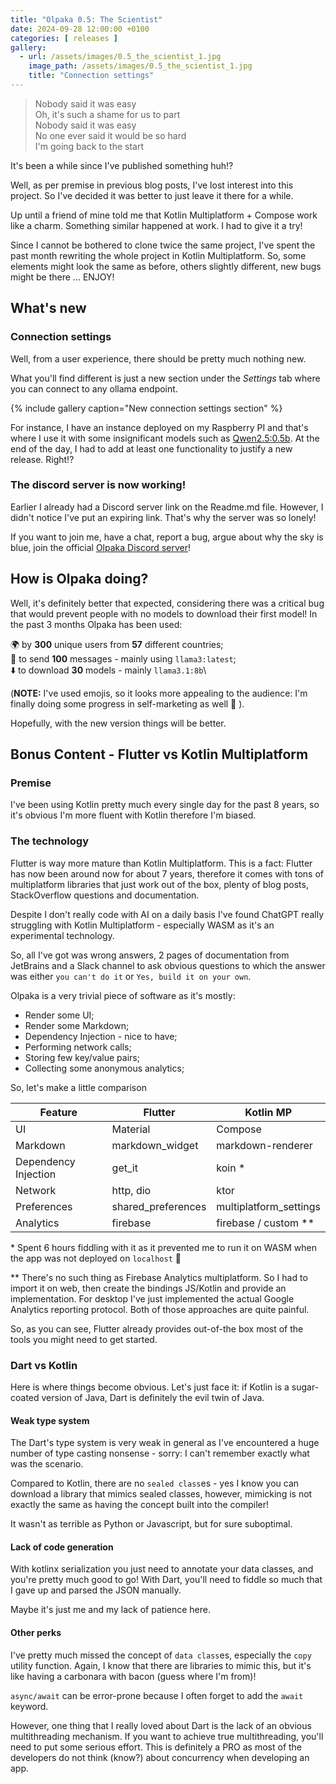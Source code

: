 ```yaml
---
title: "Olpaka 0.5: The Scientist"
date: 2024-09-28 12:00:00 +0100
categories: [ releases ]
gallery:
  - url: /assets/images/0.5_the_scientist_1.jpg
    image_path: /assets/images/0.5_the_scientist_1.jpg
    title: "Connection settings"
---
```


> Nobody said it was easy\
> Oh, it's such a shame for us to part\
> Nobody said it was easy\
> No one ever said it would be so hard\
> I'm going back to the start

It's been a while since I've published something huh!?

Well, as per premise in previous blog posts, I've lost interest into this
project. So I've decided it was better to just leave it there for a while.

Up until a friend of mine told me that Kotlin Multiplatform + Compose work like
a charm. Something similar happened at work. I had to give it a try!

Since I cannot be bothered to clone twice the same project, I've spent the 
past month rewriting the whole project in Kotlin Multiplatform. So, some 
elements might look the same as before, others slightly different, new bugs 
might be there ... ENJOY!

## What's new

### Connection settings
Well, from a user experience, there should be pretty much nothing new.

What you'll find different is just a new section under the *Settings* tab
where you can connect to any ollama endpoint.

{% include gallery caption="New connection settings section" %}

For instance, I have an instance deployed on my Raspberry PI and that's where
I use it with some insignificant models such as 
[Qwen2.5:0.5b](https://ollama.com/library/qwen2.5). At the end of the day, I 
had to add at least one functionality to justify a new release. Right!?

### The discord server is now working!
Earlier I already had a Discord server link on the Readme.md file. However, I
didn't notice I've put an expiring link. That's why the server was so lonely!

If you want to join me, have a chat, report a bug, argue about why the sky is
blue, join the official [Olpaka Discord server](https://discord.gg/4exUDbu539)!

## How is Olpaka doing?
Well, it's definitely better that expected, considering there was a critical
bug that would prevent people with no models to download their first model!
In the past 3 months Olpaka has been used:

🌍 by **300** unique users from **57** different countries;\
💬 to send **100** messages - mainly using `llama3:latest`;\
⬇️ to download **30** models - mainly `llama3.1:8b`\

(**NOTE:** I've used emojis, so it looks more appealing to the audience: I'm 
finally doing some progress in self-marketing as well 🥳 ). 

Hopefully, with the new version things will be better.

## Bonus Content - Flutter vs Kotlin Multiplatform

### Premise
I've been using Kotlin pretty much every single day for the past 8 years,
so it's obvious I'm more fluent with Kotlin therefore I'm biased.

### The technology
Flutter is way more mature than Kotlin Multiplatform. This is a fact: Flutter 
has now been around now for about 7 years, therefore it comes with tons of 
multiplatform libraries that just work out of the box, plenty of blog posts, 
StackOverflow questions and documentation.

Despite I don't really code with AI on a daily basis I've found ChatGPT really
struggling with Kotlin Multiplatform - especially WASM as it's an experimental
technology. 

So, all I've got was wrong answers, 2 pages of documentation from JetBrains 
and a Slack channel to ask obvious questions to which the answer was either 
`you can't do it` or `Yes, build it on your own`.

Olpaka is a very trivial piece of software as it's mostly:
- Render some UI;
- Render some Markdown;
- Dependency Injection - nice to have;
- Performing network calls;
- Storing few key/value pairs;
- Collecting some anonymous analytics;

So, let's make a little comparison

| **Feature**          | **Flutter**        | **Kotlin MP**          |
|----------------------|--------------------|------------------------|
| UI                   | Material           | Compose                |
| Markdown             | markdown_widget    | markdown-renderer      |
| Dependency Injection | get_it             | koin *                 |
| Network              | http, dio          | ktor                   |
| Preferences          | shared_preferences | multiplatform_settings |
| Analytics            | firebase           | firebase / custom **   |

\* Spent 6 hours fiddling with it as it prevented me to run it on WASM when the
app was not deployed on `localhost` 🥔

\** There's no such thing as Firebase Analytics multiplatform. So I had to 
import it on web, then create the bindings JS/Kotlin and provide an
implementation. For desktop I've just implemented the actual Google Analytics
reporting protocol. Both of those approaches are quite painful.

So, as you can see, Flutter already provides out-of-the box most of the tools
you might need to get started.

### Dart vs Kotlin
Here is where things become obvious. Let's just face it: if Kotlin is a 
sugar-coated version of Java, Dart is definitely the evil twin of Java.

#### Weak type system
The Dart's type system is very weak in general as I've encountered a huge
number of type casting nonsense - sorry: I can't remember exactly what was 
the scenario.

Compared to Kotlin, there are no `sealed class`es - yes I know you can 
download a library that mimics sealed classes, however, mimicking is not 
exactly the same as having the concept built into the compiler!

It wasn't as terrible as Python or Javascript, but for sure suboptimal.

#### Lack of code generation
With kotlinx serialization you just need to annotate your data classes, and
you're pretty much good to go! With Dart, you'll need to fiddle so much that
I gave up and parsed the JSON manually. 

Maybe it's just me and my lack of patience here.

#### Other perks
I've pretty much missed the concept of `data class`es, especially the `copy`
utility function. Again, I know that there are libraries to mimic this, but
it's like having a carbonara with bacon (guess where I'm from)!

`async/await` can be error-prone because I often forget to add the `await` 
keyword.

However, one thing that I really loved about Dart is the lack of an obvious
multithreading mechanism. If you want to achieve true multithreading, you'll
need to put some serious effort. This is definitely a PRO as most of the
developers do not think (know?) about concurrency when developing an app.